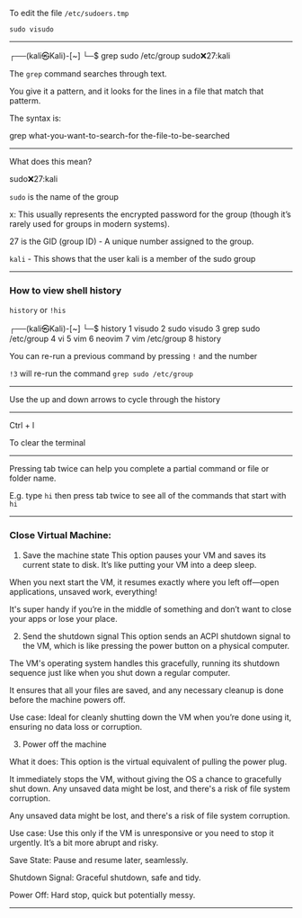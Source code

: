 To edit the file `/etc/sudoers.tmp`  

```
sudo visudo
```
_______________________________________________________________________________

┌──(kali㉿Kali)-[~]
└─$ grep sudo /etc/group
sudo:x:27:kali

The `grep` command searches through text.

You give it a pattern, and it looks for the lines in a file
that match that patterm.

The syntax is:

grep what-you-want-to-search-for the-file-to-be-searched

_______________________________________________________________________________

What does this mean?

sudo:x:27:kali

`sudo` is the name of the group

x: This usually represents the encrypted password for the group (though it’s rarely used for groups in modern systems).

27 is the GID (group ID) - A unique number assigned to the group.

`kali` - This shows that the user kali is a member of the sudo group
_______________________________________________________________________________
### How to view shell history

`history` or `!his`

┌──(kali㉿Kali)-[~]
└─$ history
    1  visudo
    2  sudo visudo
    3  grep sudo /etc/group
    4  vi
    5  vim 
    6  neovim
    7  vim /etc/group
    8  history

You can re-run a previous command by pressing `!` and the number

`!3` will re-run the command `grep sudo /etc/group`

_______________________________________________________________________________

Use the up and down arrows to cycle through the history

_______________________________________________________________________________

Ctrl + l

To clear the terminal
_______________________________________________________________________________

Pressing tab twice can help you complete a partial command or
file or folder name.

E.g. type `hi` then press tab twice to see all of the commands that
start with `hi`

_______________________________________________________________________________

### Close Virtual Machine:

1. Save the machine state
 This option pauses your VM and saves its current state to disk. It’s like putting your VM into a deep sleep.

When you next start the VM, it resumes exactly where you left off—open applications, unsaved work, everything!

It's super handy if you’re in the middle of something and don’t want to close your apps or lose your place.

2. Send the shutdown signal
This option sends an ACPI shutdown signal to the VM, which is like pressing the power button on a physical computer.

The VM's operating system handles this gracefully, running its shutdown sequence just like when you shut down a regular computer.

It ensures that all your files are saved, and any necessary cleanup is done before the machine powers off.

Use case: Ideal for cleanly shutting down the VM when you’re done using it, ensuring no data loss or corruption.

3. Power off the machine

What it does: This option is the virtual equivalent of pulling the power plug.

It immediately stops the VM, without giving the OS a chance to gracefully shut down.
Any unsaved data might be lost, and there's a risk of file system corruption.

Any unsaved data might be lost, and there's a risk of file system corruption.

Use case: Use this only if the VM is unresponsive or you need to stop it urgently. It’s a bit more abrupt and risky.

Save State: Pause and resume later, seamlessly.

Shutdown Signal: Graceful shutdown, safe and tidy.

Power Off: Hard stop, quick but potentially messy.
_______________________________________________________________________________
